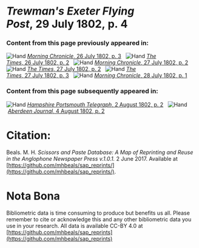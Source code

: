 # *Trewman's Exeter Flying Post*, 29 July 1802, p. 4  
  
### Content from this page previously appeared in:  
![Hand](http://scissorsandpaste.net/wp-content/uploads/2017/06/smallhandpointer.png) [*Morning Chronicle*, 26 July 1802, p. 3](https://mhbeals.github.io/sap_html/Morning-Chronicle/Morning-Chronicle-26-July-1802-p-3)  
![Hand](http://scissorsandpaste.net/wp-content/uploads/2017/06/smallhandpointer.png) [*The Times*, 26 July 1802, p. 2](https://mhbeals.github.io/sap_html/The-Times/The-Times-26-July-1802-p-2)  
![Hand](http://scissorsandpaste.net/wp-content/uploads/2017/06/smallhandpointer.png) [*Morning Chronicle*, 27 July 1802, p. 2](https://mhbeals.github.io/sap_html/Morning-Chronicle/Morning-Chronicle-27-July-1802-p-2)  
![Hand](http://scissorsandpaste.net/wp-content/uploads/2017/06/smallhandpointer.png) [*The Times*, 27 July 1802, p. 2](https://mhbeals.github.io/sap_html/The-Times/The-Times-27-July-1802-p-2)  
![Hand](http://scissorsandpaste.net/wp-content/uploads/2017/06/smallhandpointer.png) [*The Times*, 27 July 1802, p. 3](https://mhbeals.github.io/sap_html/The-Times/The-Times-27-July-1802-p-3)  
![Hand](http://scissorsandpaste.net/wp-content/uploads/2017/06/smallhandpointer.png) [*Morning Chronicle*, 28 July 1802, p. 1](https://mhbeals.github.io/sap_html/Morning-Chronicle/Morning-Chronicle-28-July-1802-p-1)  
  
### Content from this page subsequently appeared in:  
![Hand](http://scissorsandpaste.net/wp-content/uploads/2017/06/smallhandpointer.png) [*Hampshire Portsmouth Telegraph*, 2 August 1802, p. 2](https://mhbeals.github.io/sap_html/Hampshire-Portsmouth-Telegraph/Hampshire-Portsmouth-Telegraph-2-August-1802-p-2)  
![Hand](http://scissorsandpaste.net/wp-content/uploads/2017/06/smallhandpointer.png) [*Aberdeen Journal*, 4 August 1802, p. 2](https://mhbeals.github.io/sap_html/Aberdeen-Journal/Aberdeen-Journal-4-August-1802-p-2)  


# Citation: 

Beals. M. H. *Scissors and Paste Database: A Map of Reprinting and Reuse in the Anglophone Newspaper Press v.1.0.1.* 2 June 2017. Available at [https://github.com/mhbeals/sap_reprints/](https://github.com/mhbeals/sap_reprints/). 

# Nota Bona

Bibliometric data is time consuming to produce but benefits us all. Please remember to cite or acknowledge this and any other bibliometric data you use in your research. All data is available CC-BY 4.0 at [https://github.com/mhbeals/sap_reprints](https://github.com/mhbeals/sap_reprints)